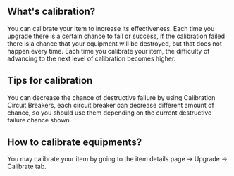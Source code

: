 ## What's calibration?

You can calibrate your item to increase its effectiveness.
Each time you upgrade there is a certain chance to fail or success, if the calibration failed there is a chance that your equipment will be destroyed, but that does not happen every time. Each time you calibrate your item, the difficulty of advancing to the next level of calibration becomes higher.

## Tips for calibration

You can decrease the chance of destructive failure by using Calibration Circuit Breakers, each circuit breaker can decrease different amount of chance, so you should use them depending on the current destructive failure chance shown.

## How to calibrate equipments?

You may calibrate your item by going to the item details page -> Upgrade -> Calibrate tab.

